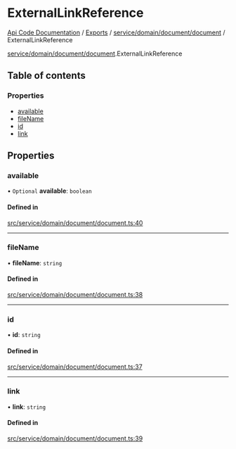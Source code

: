 # ExternalLinkReference
 
[Api Code Documentation](../README.md) / [Exports](../modules.md) / [service/domain/document/document](../modules/service_domain_document_document.md) / ExternalLinkReference

[service/domain/document/document](../modules/service_domain_document_document.md).ExternalLinkReference

## Table of contents

### Properties

- [available](service_domain_document_document.ExternalLinkReference.md#available)
- [fileName](service_domain_document_document.ExternalLinkReference.md#filename)
- [id](service_domain_document_document.ExternalLinkReference.md#id)
- [link](service_domain_document_document.ExternalLinkReference.md#link)

## Properties

### available

• `Optional` **available**: `boolean`

#### Defined in

[src/service/domain/document/document.ts:40](https://github.com/openkfw/TruBudget/blob/26ade46/api/src/service/domain/document/document.ts#L40)

___

### fileName

• **fileName**: `string`

#### Defined in

[src/service/domain/document/document.ts:38](https://github.com/openkfw/TruBudget/blob/26ade46/api/src/service/domain/document/document.ts#L38)

___

### id

• **id**: `string`

#### Defined in

[src/service/domain/document/document.ts:37](https://github.com/openkfw/TruBudget/blob/26ade46/api/src/service/domain/document/document.ts#L37)

___

### link

• **link**: `string`

#### Defined in

[src/service/domain/document/document.ts:39](https://github.com/openkfw/TruBudget/blob/26ade46/api/src/service/domain/document/document.ts#L39)
